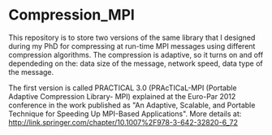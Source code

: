 # Compression_MPI
This repository is to store two versions of the same library that I designed during my PhD for compressing at run-time MPI messages using different compression algorithms. The compression is adaptive, so it turns on and off dependeding on the: data size of the message, network speed, data type of the message.

The first version is called PRACTICAL 3.0 (PRAcTICaL-MPI (Portable Adaptive Compression Library- MPI) explained at the Euro-Par 2012 conference in the work published as "An Adaptive, Scalable, and Portable Technique for Speeding Up MPI-Based Applications". More details at: http://link.springer.com/chapter/10.1007%2F978-3-642-32820-6_72
